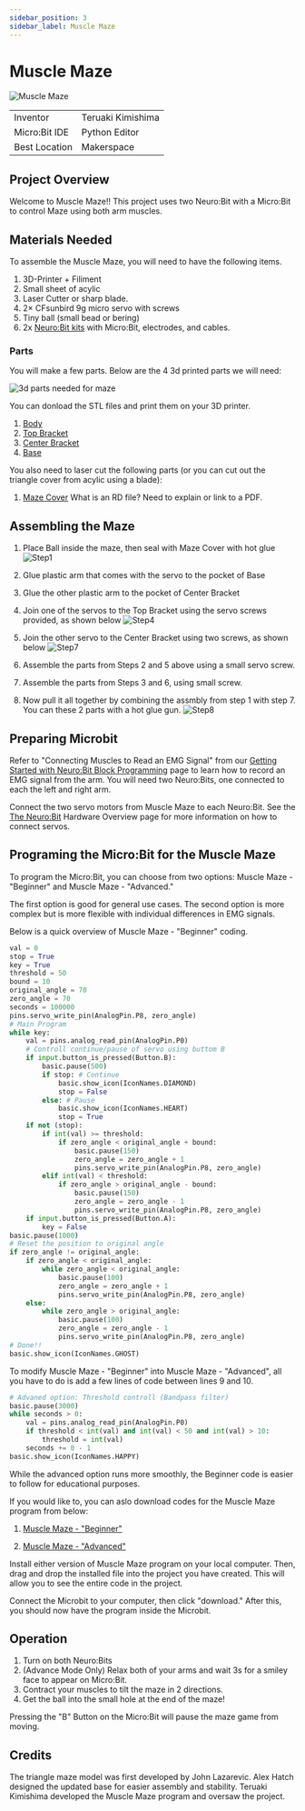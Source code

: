 ```yaml
---
sidebar_position: 3
sidebar_label: Muscle Maze
---
```


# Muscle Maze #
![Muscle Maze](./maze_title.png)

|     |       |
|--------------|--------------
| Inventor     | Teruaki Kimishima             
| Micro:Bit IDE     | Python Editor
| Best Location     | Makerspace   

## Project Overview ##
Welcome to Muscle Maze!! This project uses two Neuro:Bit with a Micro:Bit to control Maze using both arm muscles. 

## Materials Needed  ##

To assemble the Muscle Maze, you will need to have the following items.

1. 3D-Printer + Filiment
2. Small sheet of acylic
3. Laser Cutter or sharp blade. 
4. 2× CFsunbird 9g micro servo with screws
5. Tiny ball (small bead or bering) 
6. 2x [Neuro:Bit kits](../../) with Micro:Bit, electrodes, and cables.

### Parts ###

You will make a few parts.  Below are the 4 3d printed parts we will need:

![3d parts needed for maze](./maze_3dParts.png)

You can donload the STL files and print them on your 3D printer.

1. [Body](./MazeBody.stl)
2. [Top Bracket](./TopBracket.stl)
3. [Center Bracket](./CenterBracket.stl)
4. [Base](./Base.stl)

You also need to laser cut the following parts (or you can cut out the triangle cover from acylic using a blade):

1. [Maze Cover](AcrylicCut.rd) What is an RD file?  Need to explain or link to a PDF.


## Assembling the Maze ##
1. Place Ball inside the maze, then seal with  Maze Cover with hot glue ![Step1](./maze_step1.png)

2. Glue plastic arm that comes with the servo to the pocket of Base

3. Glue the other plastic arm to the pocket of Center Bracket

4. Join one of the servos to the Top Bracket using the servo screws provided, as shown below ![Step4](./maze_step4.png)

5. Join the other servo to the Center Bracket using two screws, as shown below ![Step7](./maze_step5.png)

6. Assemble the parts from Steps 2 and 5 above using a small servo screw.

7. Assemble the parts from Steps 3 and 6, using small screw.

8. Now pull it all together by combining the assmbly from step 1 with step 7.  You can these 2 parts with a hot glue gun. ![Step8](./maze_step8.png)


## Preparing Microbit ##
Refer to "Connecting Muscles to Read an EMG Signal" from our [Getting Started with Neuro:Bit Block Programming](../../Block) page to learn how to record an EMG signal from the arm. You will need two Neuro:Bits, one connected to each the left and right arm.

Connect the two servo motors from Muscle Maze to each Neuro:Bit. See the [The Neuro:Bit](../../) Hardware Overview page for more information on how to connect servos.

## Programing the Micro:Bit for the Muscle Maze ##

To program the Micro:Bit, you can choose from two options: Muscle Maze - "Beginner" and Muscle Maze - "Advanced."

The first option is good for general use cases. The second option is more complex but is more flexible with individual differences in EMG signals.

Below is a quick overview of Muscle Maze - "Beginner" coding.

```py title="Muscle Maze - "Beginner""
val = 0
stop = True
key = True
threshold = 50
bound = 10
original_angle = 70
zero_angle = 70
seconds = 100000
pins.servo_write_pin(AnalogPin.P8, zero_angle)
# Main Program
while key:
    val = pins.analog_read_pin(AnalogPin.P0)
    # Controll continue/pause of servo using buttom B
    if input.button_is_pressed(Button.B):
        basic.pause(500)
        if stop: # Continue
            basic.show_icon(IconNames.DIAMOND)
            stop = False
        else: # Pause
            basic.show_icon(IconNames.HEART)
            stop = True
    if not (stop):
        if int(val) >= threshold:
            if zero_angle < original_angle + bound:
                basic.pause(150)
                zero_angle = zero_angle + 1
                pins.servo_write_pin(AnalogPin.P8, zero_angle)
        elif int(val) < threshold:
            if zero_angle > original_angle - bound:
                basic.pause(150)
                zero_angle = zero_angle - 1
                pins.servo_write_pin(AnalogPin.P8, zero_angle)
    if input.button_is_pressed(Button.A):
        key = False
basic.pause(1000)
# Reset the position to original angle
if zero_angle != original_angle:
    if zero_angle < original_angle:
        while zero_angle < original_angle:
            basic.pause(100)
            zero_angle = zero_angle + 1
            pins.servo_write_pin(AnalogPin.P8, zero_angle)
    else:
        while zero_angle > original_angle:
            basic.pause(100)
            zero_angle = zero_angle - 1
            pins.servo_write_pin(AnalogPin.P8, zero_angle)
# Done!!
basic.show_icon(IconNames.GHOST)
```
To modify Muscle Maze - "Beginner" into Muscle Maze - "Advanced", all you have to do is add a few lines of code between lines 9 and 10.

```py title="Muscle Maze - "Advanced"
# Advaned option: Threshold controll (Bandpass filter)
basic.pause(3000)
while seconds > 0:
    val = pins.analog_read_pin(AnalogPin.P0)
    if threshold < int(val) and int(val) < 50 and int(val) > 10:
        threshold = int(val)
    seconds += 0 - 1
basic.show_icon(IconNames.HAPPY)
```

While the advanced option runs more smoothly, the Beginner code is easier to follow for educational purposes.

If you would like to, you can aslo download codes for the Muscle Maze program from below:

1. [Muscle Maze - "Beginner"](./microbit-Muscle-Maze-general.hex)

2. [Muscle Maze - "Advanced"](./microbit-Muscle-Maze-individual.hex)
   
Install either version of Muscle Maze program on your local computer. Then, drag and drop the installed file into the project you have created. This will allow you to see the entire code in the project.

Connect the Microbit to your computer, then click "download." After this, you should now have the program inside the Microbit.

## Operation ##

1. Turn on both Neuro:Bits
2. (Advance Mode Only) Relax both of your arms and wait 3s for a smiley face to appear on Micro:Bit.   
3. Contract your muscles to tilt the maze in 2 directions.
4. Get the ball into the small hole at the end of the maze!

Pressing the "B" Button on the Micro:Bit will pause the maze game from moving.
  
## Credits ##

The triangle maze model was first developed by John Lazarevic. Alex Hatch designed the updated base for easier assembly and stability.  Teruaki Kimishima developed the Muscle Maze program and oversaw the project.
